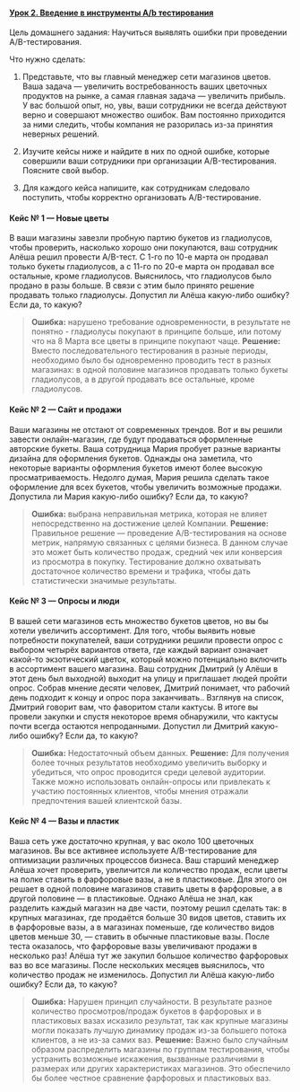 #### [Урок 2. Введение в инструменты A/b тестирования](https://gb.ru/lessons/447504/homework)

Цель домашнего задания:
Научиться выявлять ошибки при проведении А/B-тестирования.

Что нужно сделать:

1. Представьте, что вы главный менеджер сети магазинов цветов. Ваша задача — увеличить востребованность ваших цветочных продуктов на рынке, а самая главная задача — увеличить прибыль. У вас большой опыт, но, увы, ваши сотрудники не всегда действуют верно и совершают множество ошибок. Вам постоянно приходится за ними следить, чтобы компания не разорилась из-за принятия неверных решений.

2. Изучите кейсы ниже и найдите в них по одной ошибке, которые совершили ваши сотрудники при организации А/B-тестирования. Поясните свой выбор.

3. Для каждого кейса напишите, как сотрудникам следовало поступить, чтобы корректно организовать А/B-тестирование.

#### Кейс № 1 — Новые цветы

В ваши магазины завезли пробную партию букетов из гладиолусов, чтобы проверить, насколько хорошо они покупаются, ваш сотрудник Алёша решил провести А/B-тест. С 1-го по 10-е марта он продавал только букеты гладиолусов, а с 11-го по 20-е марта он продавал все остальные, кроме гладиолусов. Выяснилось, что гладиолусов было продано в разы больше. В связи с этим было принято решение продавать только гладиолусы.
Допустил ли Алёша какую-либо ошибку? Если да, то какую?

>**Ошибка:** нарушено требование одновременности, в результате не понятно - гладиолусы покупают в принципе больше, или потому что на 8 Марта все цветы в принципе покупают чаще.
**Решение:** Вместо последовательного тестирования в разные периоды, необходимо было бы одновременно проводить тест в разных магазинах: в одной половине магазинов продавать только букеты гладиолусов, а в другой продавать все остальные, кроме гладиолусов.

#### Кейс № 2 — Сайт и продажи

Ваши магазины не отстают от современных трендов. Вот и вы решили завести онлайн-магазин, где будут продаваться оформленные авторские букеты. Ваша сотрудница Мария пробует разные варианты дизайна для оформления букетов. Однажды она заметила, что некоторые варианты оформления букетов имеют более высокую просматриваемость. Недолго думая, Мария решила сделать такое оформление для всех букетов, чтобы увеличить возможные продажи.
Допустила ли Мария какую-либо ошибку? Если да, то какую?

>**Ошибка:** выбрана неправильная метрика, которая не влияет непосредственно на достижение целей Компании.
**Решение:**  Правильное решение — проведение А/B-тестирования на основе метрик, напрямую связанных с целями бизнеса. В данном случае это может быть количество продаж, средний чек или конверсия из просмотра в покупку. Тестирование должно охватывать достаточное количество времени и трафика, чтобы дать статистически значимые результаты.

#### Кейс № 3 — Опросы и люди

В вашей сети магазинов есть множество букетов цветов, но вы бы хотели увеличить ассортимент. Для того, чтобы выявить новые потребности покупателей, ваши сотрудники решили провести опрос с выбором четырёх вариантов ответа, где каждый вариант означает какой-то экзотический цветок, который можно потенциально включить в ассортимент вашего магазина. Ваш сотрудник Дмитрий (у Алёши в этот день был выходной) выходит на улицу и приглашает людей пройти опрос. Собрав мнение десяти человек, Дмитрий понимает, что рабочий день подходит к концу и опрос пора заканчивать.. Взглянув на список, Дмитрий говорит вам, что фаворитом стали кактусы. В итоге вы провели закупки и спустя некоторое время обнаружили, что кактусы почти всегда остаются непроданными.
Допустил ли Дмитрий какую-либо ошибку? Если да, то какую?

>**Ошибка:** Недостаточный объем данных.
**Решение:**  Для получения более точных результатов необходимо увеличить выборку и убедиться, что опрос проводится среди целевой аудитории. Также можно использовать онлайн-опросы или привлекать к участию постоянных клиентов, чтобы мнения отражали предпочтения вашей клиентской базы.

#### Кейс № 4 — Вазы и пластик

Ваша сеть уже достаточно крупная, у вас около 100 цветочных магазинов. Вы все активнее используете А/B-тестирование для оптимизации различных процессов бизнеса. Ваш старший менеджер Алёша хочет проверить, увеличится ли количество продаж, если цветы на полке ставить в фарфоровые вазы, а не в пластиковые. Для этого он решает в одной половине магазинов ставить цветы в фарфоровые, а в другой половине — в пластиковые. Однако Алёша не знал, как разделить каждый магазин на две части, поэтому решил сделать так: в крупных магазинах, где продаётся больше 30 видов цветов, ставить их в фарфоровые вазы, а в магазинах поменьше, где количество видов цветов меньше 30, — ставить в обычные пластиковые вазы. После теста оказалось, что фарфоровые вазы увеличивают продажи в несколько раз! Алёша тут же закупил большое количество фарфоровых ваз во все магазины. После нескольких месяцев выяснилось, что количество продаж не изменилось.
Допустил ли Алёша какую-либо ошибку? Если да, то какую?

>**Ошибка:** Нарушен принцип случайности. В результате разное количество просмотров/продаж букетов в  фарфоровых и в пластиковых вазах исказило результат, так как крупные магазины могли показать лучшую динамику продаж из-за большего потока клиентов, а не из-за самих ваз.
**Решение:**  Важно было случайным образом распределить магазины по группам тестирования, чтобы устранить возможные искажения, вызванные различиями в размерах или других характеристиках магазинов. Это обеспечило бы более честное сравнение фарфоровых и пластиковых ваз.
